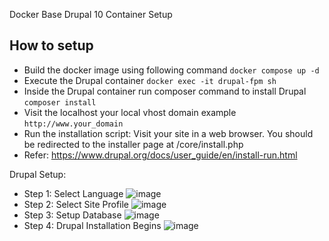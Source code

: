 Docker Base Drupal 10 Container Setup

## How to setup
- Build the docker image using following command ```docker compose up -d```
- Execute the Drupal container ```docker exec -it drupal-fpm sh```
- Inside the Drupal container run composer command to install Drupal ```composer install```
- Visit the localhost your local vhost domain example ```http://www.your_domain```
- Run the installation script: Visit your site in a web browser. You should be redirected to the installer page at /core/install.php
- Refer: https://www.drupal.org/docs/user_guide/en/install-run.html

Drupal Setup:
- Step 1: Select Language
  ![image](https://github.com/rishabjasrotia/d10docker/assets/33950743/f4c53116-42c5-48c3-94c1-158374972a5f)
- Step 2: Select Site Profile
  ![image](https://github.com/rishabjasrotia/d10docker/assets/33950743/aab1af97-c0ee-4395-bc59-b140cbb09fe7)
- Step 3: Setup Database
  ![image](https://github.com/rishabjasrotia/d10docker/assets/33950743/2289998d-d742-4a88-8bf9-64ef3203543e)
- Step 4: Drupal Installation Begins
  ![image](https://github.com/rishabjasrotia/d10docker/assets/33950743/d8c0a8a5-6bc0-4f9a-a997-fd5573781b2e)


